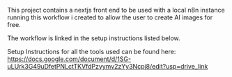 This project contains a nextjs front end to be used with a local n8n instance running this workflow i created to allow the user to create AI images for free.

The workflow is linked in the setup instructions listed below.

Setup Instructions for all the tools used can be found here: https://docs.google.com/document/d/1SG-uLUrk3G49uDfetPNLctTKVfdPzyymv2zYy3Ncpj8/edit?usp=drive_link
